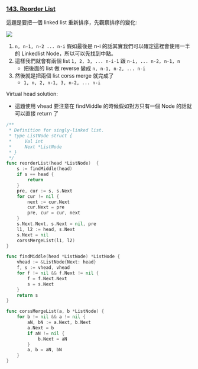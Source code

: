 ### [143. Reorder List]

這題是要把一個 linked list 重新排序，先觀察排序的變化:

![](https://assets.leetcode.com/uploads/2021/03/09/reorder2-linked-list.jpg)

1.  `n, n-1, n-2 ... n-i` 假如最後是 n-i 的話其實我們可以確定這裡會使用一半的 Linkedlist Node，所以可以先找到中點。
2.  這樣我們就會有兩個 list `1, 2, 3, ... n-i-1` 跟 `n-i, ... n-2, n-1, n`
    -   把後面的 list 做 reverse 變成 `n, n-1, n-2, ... n-i`
3.  然後就是把兩個 list corss merge 就完成了
    -   `1, n, 2, n-1, 3, n-2, ... n-i`

Virtual head solution:
-   這題使用 vhead 要注意在 findMiddle 的時候假如對方只有一個 Node 的話就可以直接 return 了

```go
/**
 * Definition for singly-linked list.
 * type ListNode struct {
 *     Val int
 *     Next *ListNode
 * }
 */
func reorderList(head *ListNode)  {
    s := findMiddle(head)
    if s == head {
        return
    }
    pre, cur := s, s.Next
    for cur != nil {
        next := cur.Next
        cur.Next = pre
        pre, cur = cur, next
    }
    s.Next.Next, s.Next = nil, pre
    l1, l2 := head, s.Next
    s.Next = nil
    corssMergeList(l1, l2)
}

func findMiddle(head *ListNode) *ListNode {
    vhead := &ListNode{Next: head}
    f, s := vhead, vhead
    for f != nil && f.Next != nil {
        f = f.Next.Next
        s = s.Next
    }
    return s
}

func corssMergeList(a, b *ListNode) {
    for b != nil && a != nil {
        aN, bN := a.Next, b.Next
        a.Next = b
        if aN != nil {
            b.Next = aN
        }
        a, b = aN, bN
    }
}
```

[143. Reorder List]: https://leetcode.com/problems/reorder-list/description/
